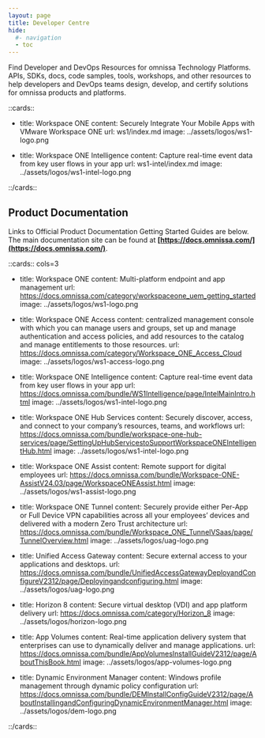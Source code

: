 ```yaml
---
layout: page
title: Developer Centre
hide:
  #- navigation
  - toc
---
```


Find Developer and DevOps Resources for omnissa Technology Platforms. APIs, SDKs, docs, code samples, tools, workshops, and other resources to help developers and DevOps teams design, develop, and certify solutions for omnissa products and platforms.

<!-- [cards cols=3 (docs/dev-centre/doc-ref.yaml)] -->

::cards::

- title: Workspace ONE
  content: Securely Integrate Your Mobile Apps with VMware Workspace ONE
  url: ws1/index.md
  image: ../assets/logos/ws1-logo.png

- title: Workspace ONE Intelligence
  content: Capture real-time event data from key user flows in your app
  url: ws1-intel/index.md
  image: ../assets/logos/ws1-intel-logo.png

::/cards::

## Product Documentation

Links to Official Product Documentation Getting Started Guides are below. The main documentation site can be found at **[https://docs.omnissa.com/](https://docs.omnissa.com/)**.

<!-- [cards cols=3 (docs/dev-centre/product-doc-ref.yaml)] -->

::cards:: cols=3

- title: Workspace ONE
  content: Multi-platform endpoint and app management
  url: https://docs.omnissa.com/category/workspaceone_uem_getting_started
  image: ../assets/logos/ws1-logo.png

- title: Workspace ONE Access
  content: centralized management console with which you can manage users and groups, set up and manage authentication and access policies, and add resources to the catalog and manage entitlements to those resources. 
  url: https://docs.omnissa.com/category/Workspace_ONE_Access_Cloud
  image: ../assets/logos/ws1-access-logo.png

- title: Workspace ONE Intelligence
  content: Capture real-time event data from key user flows in your app
  url: https://docs.omnissa.com/bundle/WS1Intelligence/page/IntelMainIntro.html
  image: ../assets/logos/ws1-intel-logo.png

- title: Workspace ONE Hub Services
  content: Securely discover, access, and connect to your company’s resources, teams, and workflows
  url: https://docs.omnissa.com/bundle/workspace-one-hub-services/page/SettingUpHubServicestoSupportWorkspaceONEIntelligentHub.html
  image: ../assets/logos/ws1-intel-logo.png

- title: Workspace ONE Assist
  content: Remote support for digital employees
  url: https://docs.omnissa.com/bundle/Workspace-ONE-AssistV24.03/page/WorkspaceONEAssist.html
  image: ../assets/logos/ws1-assist-logo.png

- title: Workspace ONE Tunnel
  content: Securely provide either Per-App or Full Device VPN capabilities across all your employees’ devices and delivered with a modern Zero Trust architecture
  url: https://docs.omnissa.com/bundle/Workspace_ONE_TunnelVSaas/page/TunnelOverview.html
  image: ../assets/logos/uag-logo.png

- title: Unified Access Gateway
  content: Secure external access to your applications and desktops.
  url: https://docs.omnissa.com/bundle/UnifiedAccessGatewayDeployandConfigureV2312/page/Deployingandconfiguring.html
  image: ../assets/logos/uag-logo.png

- title: Horizon 8
  content: Secure virtual desktop (VDI) and app platform delivery
  url: https://docs.omnissa.com/category/Horizon_8
  image: ../assets/logos/horizon-logo.png

- title: App Volumes
  content: Real-time application delivery system that enterprises can use to dynamically deliver and manage applications.
  url: https://docs.omnissa.com/bundle/AppVolumesInstallGuideV2312/page/AboutThisBook.html
  image: ../assets/logos/app-volumes-logo.png

- title: Dynamic Environment Manager
  content: Windows profile management through dynamic policy configuration
  url: https://docs.omnissa.com/bundle/DEMInstallConfigGuideV2312/page/AboutInstallingandConfiguringDynamicEnvironmentManager.html
  image: ../assets/logos/dem-logo.png

::/cards::